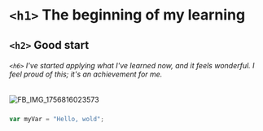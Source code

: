 # `<h1>` The beginning of my learning 
## `<h2>` Good start 
###### `<h6>` I've started applying what I've learned now, and it feels wonderful. I feel proud of this; it's an achievement for me. 

![FB_IMG_1756816023573](https://github.com/user-attachments/assets/4e3b2757-91c8-4cc8-a08d-a64353f7bfa8)

### 
```javascript
var myVar = "Hello, wold";
```
